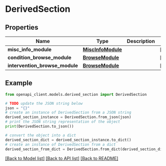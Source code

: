 # DerivedSection


## Properties

Name | Type | Description | Notes
------------ | ------------- | ------------- | -------------
**misc_info_module** | [**MiscInfoModule**](MiscInfoModule.md) |  | [optional] 
**condition_browse_module** | [**BrowseModule**](BrowseModule.md) |  | [optional] 
**intervention_browse_module** | [**BrowseModule**](BrowseModule.md) |  | [optional] 

## Example

```python
from openapi_client.models.derived_section import DerivedSection

# TODO update the JSON string below
json = "{}"
# create an instance of DerivedSection from a JSON string
derived_section_instance = DerivedSection.from_json(json)
# print the JSON string representation of the object
print(DerivedSection.to_json())

# convert the object into a dict
derived_section_dict = derived_section_instance.to_dict()
# create an instance of DerivedSection from a dict
derived_section_from_dict = DerivedSection.from_dict(derived_section_dict)
```
[[Back to Model list]](../README.md#documentation-for-models) [[Back to API list]](../README.md#documentation-for-api-endpoints) [[Back to README]](../README.md)


